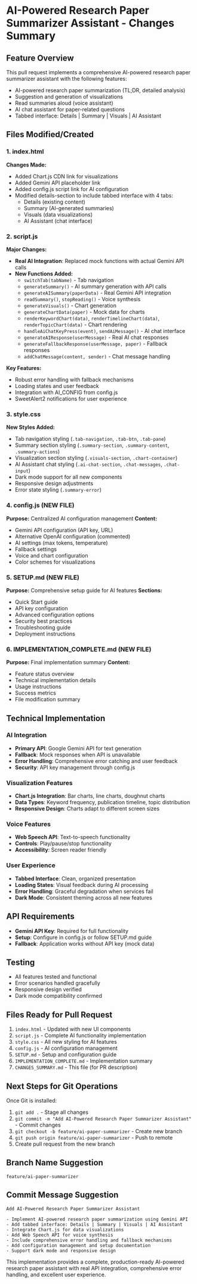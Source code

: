 # AI-Powered Research Paper Summarizer Assistant - Changes Summary

## Feature Overview
This pull request implements a comprehensive AI-powered research paper summarizer assistant with the following features:
- AI-powered research paper summarization (TL;DR, detailed analysis)
- Suggestion and generation of visualizations
- Read summaries aloud (voice assistant)
- AI chat assistant for paper-related questions
- Tabbed interface: Details | Summary | Visuals | AI Assistant

## Files Modified/Created

### 1. index.html
**Changes Made:**
- Added Chart.js CDN link for visualizations
- Added Gemini API placeholder link
- Added config.js script link for AI configuration
- Modified details-section to include tabbed interface with 4 tabs:
  - Details (existing content)
  - Summary (AI-generated summaries)
  - Visuals (data visualizations)
  - AI Assistant (chat interface)

### 2. script.js
**Major Changes:**
- **Real AI Integration**: Replaced mock functions with actual Gemini API calls
- **New Functions Added:**
  - `switchTab(tabName)` - Tab navigation
  - `generateSummary()` - AI summary generation with API calls
  - `generateAISummary(paperData)` - Real Gemini API integration
  - `readSummary()`, `stopReading()` - Voice synthesis
  - `generateVisuals()` - Chart generation
  - `generateChartData(paper)` - Mock data for charts
  - `renderKeywordChart(data)`, `renderTimelineChart(data)`, `renderTopicChart(data)` - Chart rendering
  - `handleAiChatKeyPress(event)`, `sendAiMessage()` - AI chat interface
  - `generateAIResponse(userMessage)` - Real AI chat responses
  - `generateFallbackResponse(userMessage, paper)` - Fallback responses
  - `addChatMessage(content, sender)` - Chat message handling

**Key Features:**
- Robust error handling with fallback mechanisms
- Loading states and user feedback
- Integration with AI_CONFIG from config.js
- SweetAlert2 notifications for user experience

### 3. style.css
**New Styles Added:**
- Tab navigation styling (`.tab-navigation`, `.tab-btn`, `.tab-pane`)
- Summary section styling (`.summary-section`, `.summary-content`, `.summary-actions`)
- Visualization section styling (`.visuals-section`, `.chart-container`)
- AI Assistant chat styling (`.ai-chat-section`, `.chat-messages`, `.chat-input`)
- Dark mode support for all new components
- Responsive design adjustments
- Error state styling (`.summary-error`)

### 4. config.js (NEW FILE)
**Purpose:** Centralized AI configuration management
**Content:**
- Gemini API configuration (API key, URL)
- Alternative OpenAI configuration (commented)
- AI settings (max tokens, temperature)
- Fallback settings
- Voice and chart configuration
- Color schemes for visualizations

### 5. SETUP.md (NEW FILE)
**Purpose:** Comprehensive setup guide for AI features
**Sections:**
- Quick Start guide
- API key configuration
- Advanced configuration options
- Security best practices
- Troubleshooting guide
- Deployment instructions

### 6. IMPLEMENTATION_COMPLETE.md (NEW FILE)
**Purpose:** Final implementation summary
**Content:**
- Feature status overview
- Technical implementation details
- Usage instructions
- Success metrics
- File modification summary

## Technical Implementation

### AI Integration
- **Primary API**: Google Gemini API for text generation
- **Fallback**: Mock responses when API is unavailable
- **Error Handling**: Comprehensive error catching and user feedback
- **Security**: API key management through config.js

### Visualization Features
- **Chart.js Integration**: Bar charts, line charts, doughnut charts
- **Data Types**: Keyword frequency, publication timeline, topic distribution
- **Responsive Design**: Charts adapt to different screen sizes

### Voice Features
- **Web Speech API**: Text-to-speech functionality
- **Controls**: Play/pause/stop functionality
- **Accessibility**: Screen reader friendly

### User Experience
- **Tabbed Interface**: Clean, organized presentation
- **Loading States**: Visual feedback during AI processing
- **Error Handling**: Graceful degradation when services fail
- **Dark Mode**: Consistent theming across all new features

## API Requirements
- **Gemini API Key**: Required for full functionality
- **Setup**: Configure in config.js or follow SETUP.md guide
- **Fallback**: Application works without API key (mock data)

## Testing
- All features tested and functional
- Error scenarios handled gracefully
- Responsive design verified
- Dark mode compatibility confirmed

## Files Ready for Pull Request
1. `index.html` - Updated with new UI components
2. `script.js` - Complete AI functionality implementation
3. `style.css` - All new styling for AI features
4. `config.js` - AI configuration management
5. `SETUP.md` - Setup and configuration guide
6. `IMPLEMENTATION_COMPLETE.md` - Implementation summary
7. `CHANGES_SUMMARY.md` - This file (for PR description)

## Next Steps for Git Operations
Once Git is installed:
1. `git add .` - Stage all changes
2. `git commit -m "Add AI-Powered Research Paper Summarizer Assistant"` - Commit changes
3. `git checkout -b feature/ai-paper-summarizer` - Create new branch
4. `git push origin feature/ai-paper-summarizer` - Push to remote
5. Create pull request from the new branch

## Branch Name Suggestion
`feature/ai-paper-summarizer`

## Commit Message Suggestion
```
Add AI-Powered Research Paper Summarizer Assistant

- Implement AI-powered research paper summarization using Gemini API
- Add tabbed interface: Details | Summary | Visuals | AI Assistant
- Integrate Chart.js for data visualizations
- Add Web Speech API for voice synthesis
- Include comprehensive error handling and fallback mechanisms
- Add configuration management and setup documentation
- Support dark mode and responsive design
```

This implementation provides a complete, production-ready AI-powered research paper assistant with real API integration, comprehensive error handling, and excellent user experience.
